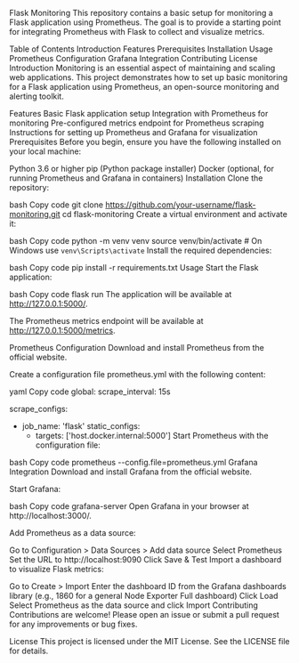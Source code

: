 Flask Monitoring
This repository contains a basic setup for monitoring a Flask application using Prometheus. The goal is to provide a starting point for integrating Prometheus with Flask to collect and visualize metrics.

Table of Contents
Introduction
Features
Prerequisites
Installation
Usage
Prometheus Configuration
Grafana Integration
Contributing
License
Introduction
Monitoring is an essential aspect of maintaining and scaling web applications. This project demonstrates how to set up basic monitoring for a Flask application using Prometheus, an open-source monitoring and alerting toolkit.

Features
Basic Flask application setup
Integration with Prometheus for monitoring
Pre-configured metrics endpoint for Prometheus scraping
Instructions for setting up Prometheus and Grafana for visualization
Prerequisites
Before you begin, ensure you have the following installed on your local machine:

Python 3.6 or higher
pip (Python package installer)
Docker (optional, for running Prometheus and Grafana in containers)
Installation
Clone the repository:

bash
Copy code
git clone https://github.com/your-username/flask-monitoring.git
cd flask-monitoring
Create a virtual environment and activate it:

bash
Copy code
python -m venv venv
source venv/bin/activate  # On Windows use `venv\Scripts\activate`
Install the required dependencies:

bash
Copy code
pip install -r requirements.txt
Usage
Start the Flask application:

bash
Copy code
flask run
The application will be available at http://127.0.0.1:5000/.

The Prometheus metrics endpoint will be available at http://127.0.0.1:5000/metrics.

Prometheus Configuration
Download and install Prometheus from the official website.

Create a configuration file prometheus.yml with the following content:

yaml
Copy code
global:
  scrape_interval: 15s

scrape_configs:
  - job_name: 'flask'
    static_configs:
      - targets: ['host.docker.internal:5000']
Start Prometheus with the configuration file:

bash
Copy code
prometheus --config.file=prometheus.yml
Grafana Integration
Download and install Grafana from the official website.

Start Grafana:

bash
Copy code
grafana-server
Open Grafana in your browser at http://localhost:3000/.

Add Prometheus as a data source:

Go to Configuration > Data Sources > Add data source
Select Prometheus
Set the URL to http://localhost:9090
Click Save & Test
Import a dashboard to visualize Flask metrics:

Go to Create > Import
Enter the dashboard ID from the Grafana dashboards library (e.g., 1860 for a general Node Exporter Full dashboard)
Click Load
Select Prometheus as the data source and click Import
Contributing
Contributions are welcome! Please open an issue or submit a pull request for any improvements or bug fixes.

License
This project is licensed under the MIT License. See the LICENSE file for details.
